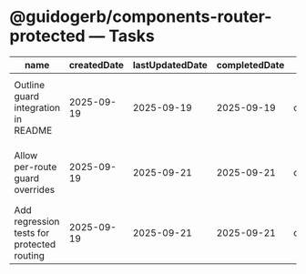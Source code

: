 # @guidogerb/components-router-protected — Tasks

| name                                       | createdDate | lastUpdatedDate | completedDate | status   | description                                                                                                    |
| ------------------------------------------ | ----------- | --------------- | ------------- | -------- | -------------------------------------------------------------------------------------------------------------- |
| Outline guard integration in README        | 2025-09-19  | 2025-09-19      | 2025-09-19    | complete | Described how the router composes with `@guidogerb/components-pages-protected` and when to mark routes public. |
| Allow per-route guard overrides            | 2025-09-19  | 2025-09-21      | 2025-09-21    | complete | Add options so individual routes can opt into custom guards or bypass authentication entirely.                 |
| Add regression tests for protected routing | 2025-09-19  | 2025-09-21      | 2025-09-21    | complete | Simulate authenticated vs unauthenticated states to ensure fallback behaviour stays stable.                    |
